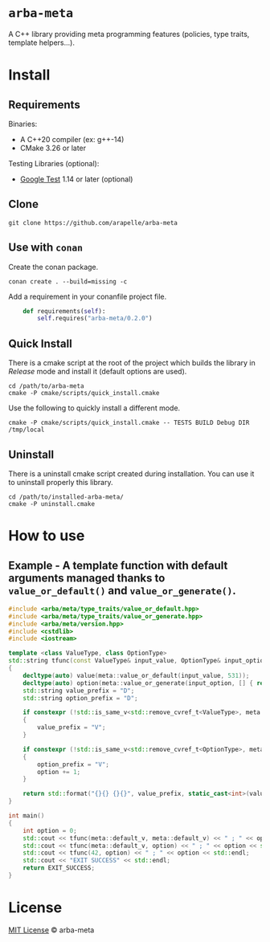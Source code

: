 # `arba-meta`

A C++ library providing meta programming features (policies, type traits, template helpers...).

# Install #
## Requirements ##

Binaries:

- A C++20 compiler (ex: g++-14)
- CMake 3.26 or later

Testing Libraries (optional):

- [Google Test](https://github.com/google/googletest) 1.14 or later (optional)

## Clone

```
git clone https://github.com/arapelle/arba-meta
```

## Use with `conan`

Create the conan package.
```
conan create . --build=missing -c
```
Add a requirement in your conanfile project file.
```python
    def requirements(self):
        self.requires("arba-meta/0.2.0")
```

## Quick Install ##
There is a cmake script at the root of the project which builds the library in *Release* mode and install it (default options are used).
```
cd /path/to/arba-meta
cmake -P cmake/scripts/quick_install.cmake
```
Use the following to quickly install a different mode.
```
cmake -P cmake/scripts/quick_install.cmake -- TESTS BUILD Debug DIR /tmp/local
```

## Uninstall ##
There is a uninstall cmake script created during installation. You can use it to uninstall properly this library.
```
cd /path/to/installed-arba-meta/
cmake -P uninstall.cmake
```

# How to use
## Example - A template function with default arguments managed thanks to `value_or_default()` and `value_or_generate()`.
```c++
#include <arba/meta/type_traits/value_or_default.hpp>
#include <arba/meta/type_traits/value_or_generate.hpp>
#include <arba/meta/version.hpp>
#include <cstdlib>
#include <iostream>

template <class ValueType, class OptionType>
std::string tfunc(const ValueType& input_value, OptionType& input_option)
{
    decltype(auto) value(meta::value_or_default(input_value, 531));
    decltype(auto) option(meta::value_or_generate(input_option, [] { return 642; }));
    std::string value_prefix = "D";
    std::string option_prefix = "D";

    if constexpr (!std::is_same_v<std::remove_cvref_t<ValueType>, meta::default_t>)
    {
        value_prefix = "V";
    }

    if constexpr (!std::is_same_v<std::remove_cvref_t<OptionType>, meta::default_t>)
    {
        option_prefix = "V";
        option += 1;
    }

    return std::format("{}{} {}{}", value_prefix, static_cast<int>(value), option_prefix, static_cast<int>(option));
}

int main()
{
    int option = 0;
    std::cout << tfunc(meta::default_v, meta::default_v) << " ; " << option << std::endl;
    std::cout << tfunc(meta::default_v, option) << " ; " << option << std::endl;
    std::cout << tfunc(42, option) << " ; " << option << std::endl;
    std::cout << "EXIT SUCCESS" << std::endl;
    return EXIT_SUCCESS;
}
```

# License

[MIT License](./LICENSE.md) © arba-meta
